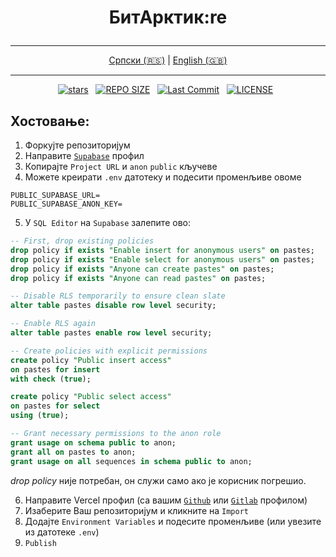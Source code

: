 # <p align="center">БитАрктик:re</p>

<div align="center">

---

[Српски (🇷🇸)](README.md) | [English (🇬🇧)](README-en.md)

---

</div>

<div align="center">
<p>
<a href="https://github.com/crnobog69/bitarctic-re/stargazers"><img src="https://img.shields.io/github/stars/crnobog69/bitarctic-re?style=for-the-badge&logo=starship&color=C9CBFF&logoColor=C9CBFF&labelColor=302D41" alt="stars"></a>&nbsp;&nbsp;
<a href="https://github.com/crnobog69/bitarctic-re/"><img src="https://img.shields.io/github/repo-size/crnobog69/bitarctic-re?style=for-the-badge&logo=linux&logoColor=f9e2af&label=Size&labelColor=302D41&color=f9e2af" alt="REPO SIZE"></a>&nbsp;&nbsp;
<a href="https://github.com/crnobog69/bitarctic-re/commits/main/"><img src="https://img.shields.io/github/last-commit/crnobog69/bitarctic-re?style=for-the-badge&logo=github&logoColor=eba0ac&label=Last%20Commit&labelColor=302D41&color=eba0ac" alt="Last Commit"></a>&nbsp;&nbsp;
<a href="https://github.com/crnobog69/bitarctic-re/LICENSE"><img src="https://img.shields.io/github/license/crnobog69/bitarctic-re?style=for-the-badge&logo=&color=CBA6F7&logoColor=CBA6F7&labelColor=302D41" alt="LICENSE"></a>&nbsp;&nbsp;
</p>
</div>

## Хостовање:

1. Форкујте репозиторијум
2. Направите [`Supabase`](https://supabase.com/) профил
3. Копирајте `Project URL` и `anon` `public` кључеве
4. Можете креирати `.env` датотеку и подесити променљиве овоме

```text
PUBLIC_SUPABASE_URL=
PUBLIC_SUPABASE_ANON_KEY=
```

5. У `SQL Editor` на `Supabase` залепите ово:

```sql
-- First, drop existing policies
drop policy if exists "Enable insert for anonymous users" on pastes;
drop policy if exists "Enable select for anonymous users" on pastes;
drop policy if exists "Anyone can create pastes" on pastes;
drop policy if exists "Anyone can read pastes" on pastes;

-- Disable RLS temporarily to ensure clean slate
alter table pastes disable row level security;

-- Enable RLS again
alter table pastes enable row level security;

-- Create policies with explicit permissions
create policy "Public insert access"
on pastes for insert
with check (true);

create policy "Public select access"
on pastes for select
using (true);

-- Grant necessary permissions to the anon role
grant usage on schema public to anon;
grant all on pastes to anon;
grant usage on all sequences in schema public to anon;
```

_drop policy_ није потребан, он служи само ако је корисник погрешио.

6. Направите Vercel профил (са вашим [`Github`](https://github.com/) или [`Gitlab`](https://gitlab.com/) профилом)
7. Изаберите Ваш репозиторијум и кликните на `Import`
8. Додајте `Environment Variables` и подесите променљиве (или увезите из датотеке `.env`)
9. `Publish`
